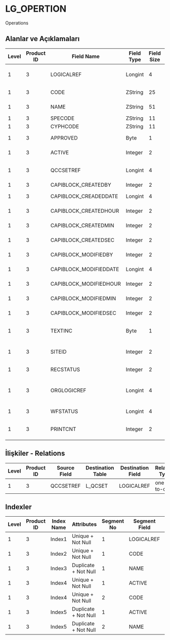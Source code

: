 # LG_OPERTION

Operations

## Alanlar ve Açıklamaları

| Level | Product ID | Field Name | Field Type | Field Size | Field Offset | Türkçe Açıklama | Expression |
| ----- | ---------- | ---------- | ---------- | ---------- | ------------ | --------------- | ---------- |
| 1 | 3 | LOGICALREF | Longint | 4 | 0 | İşlem log. Ref. | Operation Logical Reference |
| 1 | 3 | CODE | ZString | 25 | 4 | İşlem kodu | Operation Code |
| 1 | 3 | NAME | ZString | 51 | 29 | İşlem açıklaması | Operation Description |
| 1 | 3 | SPECODE | ZString | 11 | 80 | Özel Kod | Aux. Code |
| 1 | 3 | CYPHCODE | ZString | 11 | 91 | Yetki Kodu | Auth. Code |
| 1 | 3 | APPROVED | Byte | 1 | 102 | Onay Bilgisi | Approval Info |
| 1 | 3 | ACTIVE | Integer | 2 | 103 | Kullanım durumu | Usage Status |
| 1 | 3 | QCCSETREF | Longint | 4 | 105 | Kalite Kontrol Seti Ref. | Inspection Set Reference |
| 1 | 3 | CAPIBLOCK_CREATEDBY | Integer | 2 | 109 | Oluşturan | Created By |
| 1 | 3 | CAPIBLOCK_CREADEDDATE | Longint | 4 | 111 | Oluşturulma Tarihi | Created Date |
| 1 | 3 | CAPIBLOCK_CREATEDHOUR | Integer | 2 | 115 | Oluşturulma Saati | Created Hour |
| 1 | 3 | CAPIBLOCK_CREATEDMIN | Integer | 2 | 117 | Oluşturulma Dakikası | Created Minute |
| 1 | 3 | CAPIBLOCK_CREATEDSEC | Integer | 2 | 119 | Oluşturulma Saniyesi | Created Second |
| 1 | 3 | CAPIBLOCK_MODIFIEDBY | Integer | 2 | 121 | Değiştiren | Modified By |
| 1 | 3 | CAPIBLOCK_MODIFIEDDATE | Longint | 4 | 123 | Değiştirilme Tarihi | Modified Date |
| 1 | 3 | CAPIBLOCK_MODIFIEDHOUR | Integer | 2 | 127 | Değiştirilme Saati | Modified Hour |
| 1 | 3 | CAPIBLOCK_MODIFIEDMIN | Integer | 2 | 129 | Değiştirilme Dakikası | Modified Minute |
| 1 | 3 | CAPIBLOCK_MODIFIEDSEC | Integer | 2 | 131 | Değiştirilme Saniyesi | Modified Second |
| 1 | 3 | TEXTINC | Byte | 1 | 133 | Ayrıntılı Açıklama İçerir | Contains Detail Description |
| 1 | 3 | SITEID | Integer | 2 | 134 | Veri Merkezi | Data Processing Site |
| 1 | 3 | RECSTATUS | Integer | 2 | 136 | Kayıt Durumu | Record Status |
| 1 | 3 | ORGLOGICREF | Longint | 4 | 138 | Orijinal Kayıt Log. Ref. | Original Record Logical Reference |
| 1 | 3 | WFSTATUS | Longint | 4 | 142 | Kullanımda Değil | Not In Use |
| 1 | 3 | PRINTCNT | Integer | 2 | 146 | Basılmış Olanların Sayısı | Count Of Printed |

## İlişkiler - Relations

| Level | Product ID | Source Field | Destination Table | Destination Field | Relation Type | Extra Condition |
| ----- | ---------- | ------------ | ---------------- | ---------------- | ------------- | --------------- |
| 1 | 3 | QCCSETREF | L_QCSET | LOGICALREF | one-to-one |  |

## Indexler

| Level | Product ID | Index Name | Attributes | Segment No | Segment Field | Sense |
| ----- | ---------- | ---------- | ---------- | ---------- | ------------- | ----- |
| 1 | 3 | Index1 | Unique + Not Null | 1 | LOGICALREF | Ascending |
| 1 | 3 | Index2 | Unique + Not Null | 1 | CODE | Ascending |
| 1 | 3 | Index3 | Duplicate + Not Null | 1 | NAME | Ascending |
| 1 | 3 | Index4 | Unique + Not Null | 1 | ACTIVE | Ascending |
| 1 | 3 | Index4 | Unique + Not Null | 2 | CODE | Ascending |
| 1 | 3 | Index5 | Duplicate + Not Null | 1 | ACTIVE | Ascending |
| 1 | 3 | Index5 | Duplicate + Not Null | 2 | NAME | Ascending |
